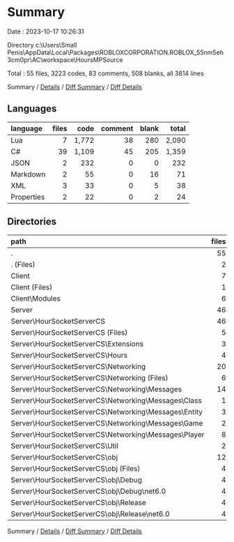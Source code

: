 # Summary

Date : 2023-10-17 10:26:31

Directory c:\\Users\\Small Penis\\AppData\\Local\\Packages\\ROBLOXCORPORATION.ROBLOX_55nm5eh3cm0pr\\AC\\workspace\\HoursMPSource

Total : 55 files,  3223 codes, 83 comments, 508 blanks, all 3814 lines

Summary / [Details](details.md) / [Diff Summary](diff.md) / [Diff Details](diff-details.md)

## Languages
| language | files | code | comment | blank | total |
| :--- | ---: | ---: | ---: | ---: | ---: |
| Lua | 7 | 1,772 | 38 | 280 | 2,090 |
| C# | 39 | 1,109 | 45 | 205 | 1,359 |
| JSON | 2 | 232 | 0 | 0 | 232 |
| Markdown | 2 | 55 | 0 | 16 | 71 |
| XML | 3 | 33 | 0 | 5 | 38 |
| Properties | 2 | 22 | 0 | 2 | 24 |

## Directories
| path | files | code | comment | blank | total |
| :--- | ---: | ---: | ---: | ---: | ---: |
| . | 55 | 3,223 | 83 | 508 | 3,814 |
| . (Files) | 2 | 55 | 0 | 16 | 71 |
| Client | 7 | 1,772 | 38 | 280 | 2,090 |
| Client (Files) | 1 | 717 | 11 | 102 | 830 |
| Client\\Modules | 6 | 1,055 | 27 | 178 | 1,260 |
| Server | 46 | 1,396 | 45 | 212 | 1,653 |
| Server\\HourSocketServerCS | 46 | 1,396 | 45 | 212 | 1,653 |
| Server\\HourSocketServerCS (Files) | 5 | 143 | 9 | 30 | 182 |
| Server\\HourSocketServerCS\\Extensions | 3 | 58 | 0 | 8 | 66 |
| Server\\HourSocketServerCS\\Hours | 4 | 176 | 3 | 44 | 223 |
| Server\\HourSocketServerCS\\Networking | 20 | 653 | 9 | 107 | 769 |
| Server\\HourSocketServerCS\\Networking (Files) | 6 | 213 | 0 | 27 | 240 |
| Server\\HourSocketServerCS\\Networking\\Messages | 14 | 440 | 9 | 80 | 529 |
| Server\\HourSocketServerCS\\Networking\\Messages\\Class | 1 | 27 | 1 | 5 | 33 |
| Server\\HourSocketServerCS\\Networking\\Messages\\Entity | 3 | 109 | 6 | 21 | 136 |
| Server\\HourSocketServerCS\\Networking\\Messages\\Game | 2 | 56 | 0 | 10 | 66 |
| Server\\HourSocketServerCS\\Networking\\Messages\\Player | 8 | 248 | 2 | 44 | 294 |
| Server\\HourSocketServerCS\\Util | 2 | 56 | 0 | 7 | 63 |
| Server\\HourSocketServerCS\\obj | 12 | 310 | 24 | 16 | 350 |
| Server\\HourSocketServerCS\\obj (Files) | 4 | 250 | 0 | 0 | 250 |
| Server\\HourSocketServerCS\\obj\\Debug | 4 | 30 | 12 | 8 | 50 |
| Server\\HourSocketServerCS\\obj\\Debug\\net6.0 | 4 | 30 | 12 | 8 | 50 |
| Server\\HourSocketServerCS\\obj\\Release | 4 | 30 | 12 | 8 | 50 |
| Server\\HourSocketServerCS\\obj\\Release\\net6.0 | 4 | 30 | 12 | 8 | 50 |

Summary / [Details](details.md) / [Diff Summary](diff.md) / [Diff Details](diff-details.md)